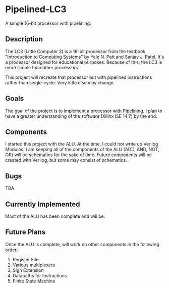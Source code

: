 # Pipelined-LC3
A simple 16-bit processor with pipelining.

## Description
The LC3 (Little Computer 3) is a 16-bit processor from the textbook "Introduction to Computing Systems" by Yale N. Patt and Sanjay J. Patel. It's a processor designed for educational purposes. Because of this, the LC3 is more simple than other processors. 

This project will recreate that processor but with pipelined instructions rather than single-cycle. Very little else may change.

## Goals
The goal of the project is to implement a processor with Pipelining. I plan to have a greater understanding of the software (Xilinx ISE 14.7) by the end.

## Components
I started this project with the ALU. At the time, I could not write up Verilog Modules. I am keeping all of the components of the ALU (ADD, AND, NOT, OR) will be schematics for the sake of time. Future components will be created with Verilog, but some may consist of schematics.

## Bugs
TBA

## Currently Implemented
Most of the ALU has been complete and will be.

## Future Plans
Once the ALU is complete, will work on other components in the following order:
1. Register File
2. Various multiplexers
3. Sign Extension
4. Datapaths for Instructions
5. Finite State Machine
